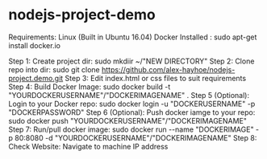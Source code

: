 # nodejs-project-demo

Requirements: 
  Linux (Built in Ubuntu 16.04)
  Docker Installed : sudo apt-get install docker.io
  
Step 1: Create project dir: sudo mkdiir ~/"NEW DIRECTORY"
Step 2: Clone repo into dir: sudo git clone https://github.com/alex-hayhoe/nodejs-project.demo.git
Step 3: Edit index.html or css files to suit requirements
Step 4: Build Docker Image: sudo docker build -t "YOURDOCKERUSERNAME"/"DOCKERIMAGENAME" .
Step 5 (Optional): Login to your Docker repo: sudo docker login -u "DOCKERUSERNAME" -p "DOCKERPASSWORD"
Step 6 (Optional): Push docker iamge to your repo: sudo docker push "YOURDOCKERUSERNAME"/"DOCKERIMAGENAME"
Step 7: Run/pull docker image: sudo docker run --name "DOCKERIMAGE" -p 80:8080 -d "YOURDOCKERUSERNAME"/"DOCKERIMAGENAME"
Step 8: Check Website: Navigate to machine IP address
